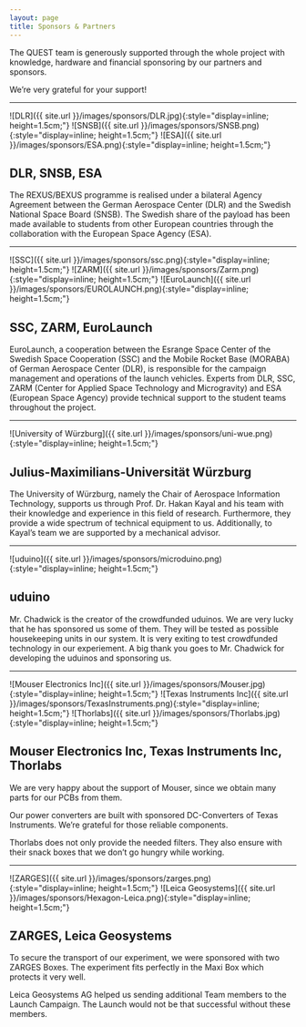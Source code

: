 ```yaml
---
layout: page
title: Sponsors & Partners
---
```


The QUEST team is generously supported through the whole project with knowledge, 
hardware and financial sponsoring by our partners and sponsors. 

We’re very grateful for your support!

---

![DLR]({{ site.url }}/images/sponsors/DLR.jpg){:style="display=inline; height=1.5cm;"}
![SNSB]({{ site.url }}/images/sponsors/SNSB.png){:style="display=inline; height=1.5cm;"}
![ESA]({{ site.url }}/images/sponsors/ESA.png){:style="display=inline; height=1.5cm;"}

## DLR, SNSB, ESA

The REXUS/BEXUS programme is realised under a bilateral Agency Agreement between the German Aerospace Center (DLR) and the Swedish National Space Board (SNSB). The Swedish share of the payload has been made available to students from other European countries through the collaboration with the European Space Agency (ESA).

---

![SSC]({{ site.url }}/images/sponsors/ssc.png){:style="display=inline; height=1.5cm;"}
![ZARM]({{ site.url }}/images/sponsors/Zarm.png){:style="display=inline; height=1.5cm;"}
![EuroLaunch]({{ site.url }}/images/sponsors/EUROLAUNCH.png){:style="display=inline; height=1.5cm;"}

## SSC, ZARM, EuroLaunch

EuroLaunch, a cooperation between the Esrange Space Center of the Swedish Space Cooperation (SSC) and the Mobile Rocket Base (MORABA) of German Aerospace Center (DLR), is responsible for the campaign management and operations of the launch vehicles. Experts from DLR, SSC, ZARM (Center for Applied Space Technology and Microgravity) and ESA (European Space Agency) provide technical support to the student teams throughout the project.

---

![University of Würzburg]({{ site.url }}/images/sponsors/uni-wue.png){:style="display=inline; height=1.5cm;"}

## Julius-Maximilians-Universität Würzburg

The University of Würzburg, namely the Chair of Aerospace Information Technology, supports us through Prof. Dr. Hakan Kayal and his team with their knowledge and experience in this field of research. Furthermore, they provide a wide spectrum of technical equipment to us. Additionally, to Kayal’s team we are supported by a mechanical advisor.

---

![uduino]({{ site.url }}/images/sponsors/microduino.png){:style="display=inline; height=1.5cm;"}

## uduino

Mr. Chadwick is the creator of the crowdfunded uduinos. We are very lucky that he has sponsored us some of them. They will be tested as possible housekeeping units in our system. It is very exiting to test crowdfunded technology in our experiement. A big thank you goes to Mr. Chadwick for developing the uduinos and sponsoring us.

---

![Mouser Electronics Inc]({{ site.url }}/images/sponsors/Mouser.jpg){:style="display=inline; height=1.5cm;"}
![Texas Instruments Inc]({{ site.url }}/images/sponsors/TexasInstruments.png){:style="display=inline; height=1.5cm;"}
![Thorlabs]({{ site.url }}/images/sponsors/Thorlabs.jpg){:style="display=inline; height=1.5cm;"}

## Mouser Electronics Inc, Texas Instruments Inc, Thorlabs

We are very happy about the support of Mouser, since we obtain many parts for our PCBs from them.

Our power converters are built with sponsored DC-Converters of Texas Instruments. We’re grateful for those reliable components.

Thorlabs does not only provide the needed filters. They also ensure with their snack boxes that we don’t go hungry while working.

---

![ZARGES]({{ site.url }}/images/sponsors/zarges.png){:style="display=inline; height=1.5cm;"}
![Leica Geosystems]({{ site.url }}/images/sponsors/Hexagon-Leica.png){:style="display=inline; height=1.5cm;"}

## ZARGES, Leica Geosystems

To secure the transport of our experiment, we were sponsored with two ZARGES Boxes. The experiment fits perfectly in the Maxi Box which protects it very well.

Leica Geosystems AG helped us sending additional Team members to the Launch Campaign. The Launch would not be that successful without these members.